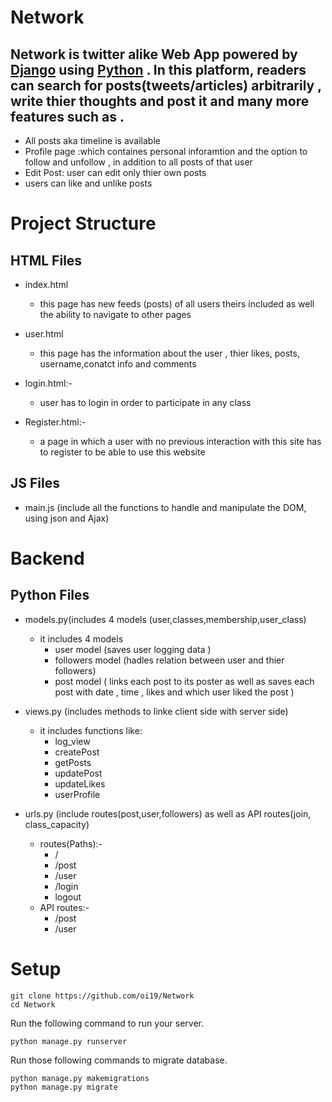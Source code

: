 # Network 
## Network is twitter alike Web App powered by [Django](https://www.djangoproject.com/) using [Python](https://www.python.org/) . In this platform, readers can search for posts(tweets/articles) arbitrarily , write thier thoughts and post it and many more features such as . 
  - All posts aka timeline is available
  - Profile page :which containes personal inforamtion  and the option to follow and unfollow , in addition to all posts of that user
  - Edit Post: user can edit only thier own posts
  - users can like and unlike posts


# Project Structure


## HTML Files

 - index.html 
   - this page has new feeds (posts) of all users theirs included as well the ability to navigate to other pages 
      
 - user.html
   -  this page has the information about the user , thier likes, posts, username,conatct info and comments 
 
 - login.html:-
   - user has to login in order to participate in  any class 
 
 - Register.html:-
   - a page in which a user with no previous interaction with this site has to register to be able to use this website
  

## JS Files
 -  main.js (include all the functions to handle and manipulate the DOM, using json and Ajax)



# Backend



## Python Files
 - models.py(includes 4 models (user,classes,membership,user_class)
   - it includes 4 models
      - user model (saves user logging data )
      - followers model (hadles relation between user and thier followers)
      - post model ( links each post to its poster as well as saves each post with date , time , likes and which user liked the post )
      
 - views.py (includes methods to linke client side with server side)
     - it includes functions like:
         - log_view
         - createPost
         - getPosts
         - updatePost
         - updateLikes
         - userProfile
 - urls.py (include routes(post,user,followers) as well as API routes(join, class_capacity)
   - routes(Paths):-
      - /
      - /post
      - /user
      - /login
      - logout 
   - API routes:-
      - /post
      - /user



# Setup
   ```shell script
git clone https://github.com/oi19/Network
cd Network
```
Run the following command to run your server.


```shell script
python manage.py runserver
```

Run those following commands to migrate database.

```shell script
python manage.py makemigrations
python manage.py migrate
```



  
  
